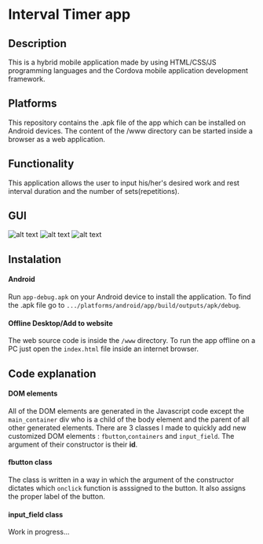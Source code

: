 # Interval Timer app

<h2>Description</h2>
<span>This is a hybrid mobile application made by using HTML/CSS/JS programming languages and the Cordova mobile application development framework.</span>

<h2>Platforms</h2>
<span>This repository contains the .apk file of the app which can be installed on Android devices. The content of the /www directory can be started inside a browser as a web application.</span>

 <h2>Functionality</h2>
 <span>This application allows the user to input his/her's desired work and rest interval duration and the number of sets(repetitions).</span>
  
  <h2>GUI</h2>
  
![alt text](https://user-images.githubusercontent.com/56841259/103142030-d807eb80-46fd-11eb-9fe8-524f7bed8453.png)
![alt text](https://user-images.githubusercontent.com/56841259/103142097-3f25a000-46fe-11eb-8526-9a37594d518c.png)
![alt text](https://user-images.githubusercontent.com/56841259/103142099-4351bd80-46fe-11eb-843d-ed824f907521.png)
  
<h2>Instalation</h2>
  <h4>Android</h4>
  
   <span>Run `app-debug.apk` on your Android device to install the application. To find the .apk file go to  `.../platforms/android/app/build/outputs/apk/debug`.</span>
  
  <h4>Offline Desktop/Add to website</h4>
  
   <span>The web source code is inside the `/www` directory. To run the app offline on a PC just open the `index.html` file inside an internet browser.</span>
  
<h2>Code explanation</h2>

<h4>DOM elements</h4>

<span>All of the DOM elements are generated in the Javascript code except the `main_container` div who is a child of the body element and the parent of all other generated elements. There are 3 classes I made to quickly add new customized DOM elements : `fbutton`,`containers` and `input_field`. The argument of their constructor is their **id**.</span>

<h4>fbutton class</h4>

<span>The class is written in a way in which the argument of the constructor dictates which `onclick` function is asssigned to the button. It also assigns the proper label of the button.</span>

<h4>input_field class</h4>
<span>Work in progress...</span>


